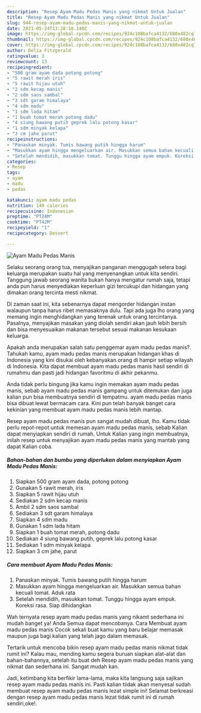 ```yaml
---
description: "Resep Ayam Madu Pedas Manis yang nikmat Untuk Jualan"
title: "Resep Ayam Madu Pedas Manis yang nikmat Untuk Jualan"
slug: 944-resep-ayam-madu-pedas-manis-yang-nikmat-untuk-jualan
date: 2021-05-24T13:28:18.140Z
image: https://img-global.cpcdn.com/recipes/924c108bafca4132/680x482cq70/ayam-madu-pedas-manis-foto-resep-utama.jpg
thumbnail: https://img-global.cpcdn.com/recipes/924c108bafca4132/680x482cq70/ayam-madu-pedas-manis-foto-resep-utama.jpg
cover: https://img-global.cpcdn.com/recipes/924c108bafca4132/680x482cq70/ayam-madu-pedas-manis-foto-resep-utama.jpg
author: Delia Fitzgerald
ratingvalue: 3
reviewcount: 13
recipeingredient:
- "500 gram ayam dada potong potong"
- "5 rawit merah iris"
- "5 rawit hijau utuh"
- "2 sdm kecap manis"
- "2 sdm saos sambal"
- "3 sdt garam himalaya"
- "4 sdm madu"
- "1 sdm lada hitam"
- "1 buah tomat merah potong dadu"
- "4 siung bawang putih geprek lalu potong kasar"
- "1 sdm minyak kelapa"
- "3 cm jahe parut"
recipeinstructions:
- "Panaskan minyak. Tumis bawang putih hingga harum"
- "Masukkan ayam hingga mengeluarkan air. Masukkan semua bahan kecuali tomat. Aduk rata"
- "Setelah mendidih, masukkan tomat. Tunggu hingga ayam empuk. Koreksi rasa. Siap dihidangkan"
categories:
- Resep
tags:
- ayam
- madu
- pedas

katakunci: ayam madu pedas 
nutrition: 149 calories
recipecuisine: Indonesian
preptime: "PT24M"
cooktime: "PT42M"
recipeyield: "1"
recipecategory: Dessert

---
```



![Ayam Madu Pedas Manis](https://img-global.cpcdn.com/recipes/924c108bafca4132/680x482cq70/ayam-madu-pedas-manis-foto-resep-utama.jpg)

Selaku seorang orang tua, menyajikan panganan menggugah selera bagi keluarga merupakan suatu hal yang menyenangkan untuk kita sendiri. Tanggung jawab seorang  wanita bukan hanya mengatur rumah saja, tetapi anda pun harus menyediakan keperluan gizi tercukupi dan hidangan yang dimakan orang tercinta mesti nikmat.

Di zaman  saat ini, kita sebenarnya dapat mengorder hidangan instan walaupun tanpa harus ribet memasaknya dulu. Tapi ada juga lho orang yang memang ingin menghidangkan yang terenak untuk orang tercintanya. Pasalnya, menyajikan masakan yang diolah sendiri akan jauh lebih bersih dan bisa menyesuaikan makanan tersebut sesuai makanan kesukaan keluarga. 



Apakah anda merupakan salah satu penggemar ayam madu pedas manis?. Tahukah kamu, ayam madu pedas manis merupakan hidangan khas di Indonesia yang kini disukai oleh kebanyakan orang di hampir setiap wilayah di Indonesia. Kita dapat membuat ayam madu pedas manis hasil sendiri di rumahmu dan pasti jadi hidangan favoritmu di akhir pekanmu.

Anda tidak perlu bingung jika kamu ingin memakan ayam madu pedas manis, sebab ayam madu pedas manis gampang untuk ditemukan dan juga kalian pun bisa membuatnya sendiri di tempatmu. ayam madu pedas manis bisa dibuat lewat bermacam cara. Kini pun telah banyak banget cara kekinian yang membuat ayam madu pedas manis lebih mantap.

Resep ayam madu pedas manis pun sangat mudah dibuat, lho. Kamu tidak perlu repot-repot untuk memesan ayam madu pedas manis, sebab Kalian dapat menyiapkan sendiri di rumah. Untuk Kalian yang ingin membuatnya, inilah resep untuk menyajikan ayam madu pedas manis yang mantab yang dapat Kalian coba.

<!--inarticleads1-->

##### Bahan-bahan dan bumbu yang diperlukan dalam menyiapkan Ayam Madu Pedas Manis:

1. Siapkan 500 gram ayam dada, potong potong
1. Gunakan 5 rawit merah, iris
1. Siapkan 5 rawit hijau utuh
1. Sediakan 2 sdm kecap manis
1. Ambil 2 sdm saos sambal
1. Sediakan 3 sdt garam himalaya
1. Siapkan 4 sdm madu
1. Gunakan 1 sdm lada hitam
1. Siapkan 1 buah tomat merah, potong dadu
1. Sediakan 4 siung bawang putih, geprek lalu potong kasar
1. Sediakan 1 sdm minyak kelapa
1. Siapkan 3 cm jahe, parut




<!--inarticleads2-->

##### Cara membuat Ayam Madu Pedas Manis:

1. Panaskan minyak. Tumis bawang putih hingga harum
1. Masukkan ayam hingga mengeluarkan air. Masukkan semua bahan kecuali tomat. Aduk rata
1. Setelah mendidih, masukkan tomat. Tunggu hingga ayam empuk. Koreksi rasa. Siap dihidangkan




Wah ternyata resep ayam madu pedas manis yang nikamt sederhana ini mudah banget ya! Anda Semua dapat mencobanya. Cara Membuat ayam madu pedas manis Cocok sekali buat kamu yang baru belajar memasak maupun juga bagi kalian yang telah jago dalam memasak.

Tertarik untuk mencoba bikin resep ayam madu pedas manis nikmat tidak rumit ini? Kalau mau, mending kamu segera buruan siapkan alat-alat dan bahan-bahannya, setelah itu buat deh Resep ayam madu pedas manis yang nikmat dan sederhana ini. Sangat mudah kan. 

Jadi, ketimbang kita berfikir lama-lama, maka kita langsung saja sajikan resep ayam madu pedas manis ini. Pasti kalian tiidak akan menyesal sudah membuat resep ayam madu pedas manis lezat simple ini! Selamat berkreasi dengan resep ayam madu pedas manis lezat tidak rumit ini di rumah sendiri,oke!.

